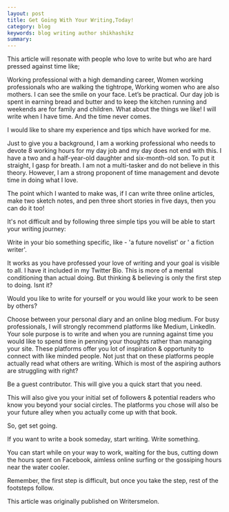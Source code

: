 ```yaml
---
layout: post
title: Get Going With Your Writing,Today!
category: blog
keywords: blog writing author shikhashikz 
summary: 
---
```


This article will resonate with people who love to write but who are hard pressed against time like;

Working professional with a high demanding career,
Women working professionals who are walking the tightrope,
Working women who are also mothers.
I can see the smile on your face. Let’s be practical. Our day job is spent in earning bread and butter and to keep the kitchen running and weekends are for family and children. What about the things we like! I will write when I have time. And the time never comes.

I would like to share my experience and tips which have worked for me.

Just to give you a background, I am a working professional who needs to devote 8 working hours for my day job and my day does not end with this. I have a two and a half-year-old daughter and six-month-old son. To put it straight, I gasp for breath. I am not a multi-tasker and do not believe in this theory. However, I am a strong proponent of time management and devote time in doing what I love.

The point which I wanted to make was, if I can write three online articles, make two sketch notes, and pen three short stories in five days, then you can do it too!

It's not difficult and by following three simple tips you will be able to start your writing journey:

Write in your bio something specific, like - 'a future novelist' or ' a fiction writer'.

It works as you have professed your love of writing and your goal is visible to all. I have it included in my Twitter Bio. This is more of a mental conditioning than actual doing. But thinking & believing is only the first step to doing. Isnt it?

Would you like to write for yourself or you would like your work to be seen by others?

Choose between your personal diary and an online blog medium. For busy professionals, I will strongly recommend platforms like Medium, LinkedIn. Your sole purpose is to write and when you are running against time you would like to spend time in penning your thoughts rather than managing your site. These platforms offer you lot of inspiration & opportunity to connect with like minded people. Not just that on these platforms people actually read what others are writing. Which is most of the aspiring authors are struggling with right?

Be a guest contributor. This will give you a quick start that you need.

This will also give you your initial set of followers & potential readers who know you beyond your social circles. The platforms you chose will also be your future alley when you actually come up with that book.

So, get set going.

If you want to write a book someday, start writing. Write something.

You can start while on your way to work, waiting for the bus, cutting down the hours spent on Facebook, aimless online surfing or the gossiping hours near the water cooler.

Remember, the first step is difficult, but once you take the step, rest of the footsteps follow.

This article was originally published on Writersmelon.
